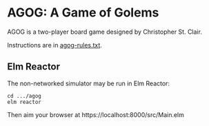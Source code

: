 # AGOG: A Game of Golems

AGOG is a two-player board game designed by Christopher St. Clair.

Instructions are in [agog-rules.txt](https://raw.githubusercontent.com/billstclair/agog/main/site/agog-rules.txt).

## Elm Reactor

The non-networked simulator may be run in Elm Reactor:

```
cd .../agog
elm reactor
```

Then aim your browser at https://localhost:8000/src/Main.elm
